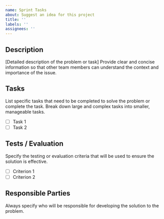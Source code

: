 ```yaml
---
name: Sprint Tasks
about: Suggest an idea for this project
title: ''
labels: ''
assignees: ''
---
```


## Description

[Detailed description of the problem or task]
Provide clear and concise information so that other team members can understand the context and importance of the issue.

## Tasks

List specific tasks that need to be completed to solve the problem or complete the task. Break down large and complex tasks into smaller, manageable tasks.

- [ ] Task 1
- [ ] Task 2

## Tests / Evaluation

Specify the testing or evaluation criteria that will be used to ensure the solution is effective.

- [ ] Criterion 1
- [ ] Criterion 2

## Responsible Parties

Always specify who will be responsible for developing the solution to the problem.
